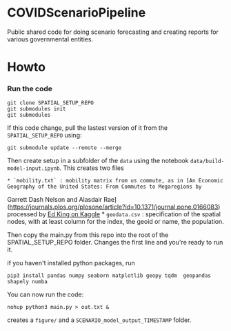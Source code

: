# COVIDScenarioPipeline
Public shared code for doing scenario forecasting and creating reports for various governmental entities.

# Howto

### Run the code

```
git clone SPATIAL_SETUP_REPO
git submodules init
git submodules 
```

If this code change, pull the lastest version of it from the `SPATIAL_SETUP_REPO` using:

```
git submodule update --remote --merge
```

Then create setup in a subfolder of the `data` using the notebook `data/build-model-input.ipynb`. This creates two files

    * `mobility.txt` : mobility matrix from us commute, as in [An Economic Geography of the United States: From Commutes to Megaregions by
Garrett Dash Nelson and Alasdair Rae](https://journals.plos.org/plosone/article?id=10.1371/journal.pone.0166083) processed by [Ed King on Kaggle](https://www.kaggle.com/kinguistics/visualizing-u-s-commutes)
    * `geodata.csv` : specification of the spatial nodes, with at least column for
    the index, the geoid or name, the population.

Then copy the main.py from this repo into the root of the SPATIAL_SETUP_REPO folder. Changes the first line and you're ready to run it.

if you haven't installed python packages, run

```
pip3 install pandas numpy seaborn matplotlib geopy tqdm  geopandas shapely numba
```

You can now run the code:
```
nohup python3 main.py > out.txt &
```
creates a `figure/` and a `SCENARIO_model_output_TIMESTAMP` folder.